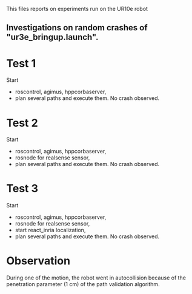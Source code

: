 This files reports on experiments run on the UR10e robot

Investigations on random crashes of "ur3e_bringup.launch".
-----------------------------------------------------------

Test 1
======

Start
  + roscontrol, agimus, hppcorbaserver,
  + plan several paths and execute them.
No crash observed.

Test 2
======

Start
 + roscontrol, agimus, hppcorbaserver,
 + rosnode for realsense sensor,
 + plan several paths and execute them.
No crash observed.

Test 3
======

Start
  + roscontrol, agimus, hppcorbaserver,
  + rosnode for realsense sensor,
  + start react_inria localization,
  + plan several paths and execute them.
No crash observed.

Observation
===========

During one of the motion, the robot went in autocollision because of the
penetration parameter (1 cm) of the path validation algorithm.
